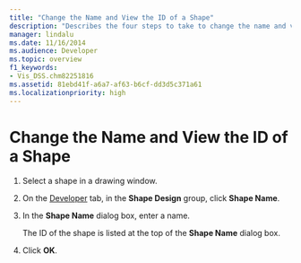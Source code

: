 ```yaml
---
title: "Change the Name and View the ID of a Shape"
description: "Describes the four steps to take to change the name and view the ID of a shape in the Developer tab."
manager: lindalu
ms.date: 11/16/2014
ms.audience: Developer
ms.topic: overview
f1_keywords:
- Vis_DSS.chm82251816
ms.assetid: 81ebd41f-a6a7-af63-b6cf-dd3d5c371a61
ms.localizationpriority: high
---
```


# Change the Name and View the ID of a Shape

1. Select a shape in a drawing window.
    
2. On the [Developer](run-in-developer-mode-display-the-developer-tab.md) tab, in the **Shape Design** group, click **Shape Name**.
    
3. In the **Shape Name** dialog box, enter a name. 
    
    The ID of the shape is listed at the top of the **Shape Name** dialog box. 
    
4. Click **OK**.
    

